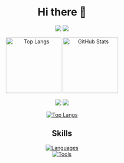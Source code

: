 <div align="center">

# Hi there 👋

<!-- GitHub Stats -->

![](http://github-profile-summary-cards.vercel.app/api/cards/profile-details?username=X13467980&theme=dark)
[![](https://github-readme-streak-stats.herokuapp.com/?user=X13467980&theme=dark)](https://github-readme-streak-stats.herokuapp.com/?user=X13467980&theme=dark)

<img 
  alt="Top Langs" 
  height="150px" 
  src="https://github-readme-stats.vercel.app/api/top-langs/?username=X13467980&layout=compact&show_icons=true&theme=dark" 
/>
<img 
  alt="GitHub Stats" 
  height="150px" 
  src="https://github-readme-stats.vercel.app/api?username=X13467980&theme=dark&show_icons=true" 
/>

![](http://github-profile-summary-cards.vercel.app/api/cards/most-commit-language?username=X13467980&theme=dark)
![](http://github-profile-summary-cards.vercel.app/api/cards/productive-time?username=X13467980&theme=dark&utcOffset=8)

<!-- Trophy -->
[![Top Langs](https://github-profile-trophy.vercel.app/?username=X13467980&theme=dark&column=7)](https://github.com/ryo-ma/github-profile-trophy)

## Skills

<!-- Languages & Tools -->
[![Languages](https://skillicons.dev/icons?i=python,rails,ruby,swift,c,cpp,cs,matlab,html,css,js,ts,react,nextjs,fastapi&theme=dark)](https://skillicons.dev)  
[![Tools](https://skillicons.dev/icons?i=vscode,git,github,latex,postman,firebase,supabase,postgres,mysql,unity&theme=dark)](https://skillicons.dev)

</div>
